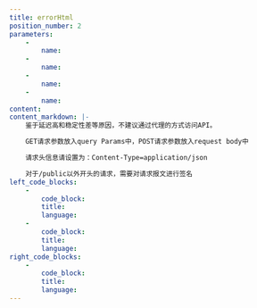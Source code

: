 ```yaml
---
title: errorHtml
position_number: 2
parameters:
    -
        name:
    -
        name:
    -
        name:
    -
        name:
content:
content_markdown: |-
    鉴于延迟高和稳定性差等原因，不建议通过代理的方式访问API。

    GET请求参数放入query Params中，POST请求参数放入request body中

    请求头信息请设置为：Content-Type=application/json

    对于/public以外开头的请求，需要对请求报文进行签名
left_code_blocks:
    -
        code_block:
        title:
        language:
    -
        code_block:
        title:
        language:
right_code_blocks:
    -
        code_block:
        title:
        language:
---
```

